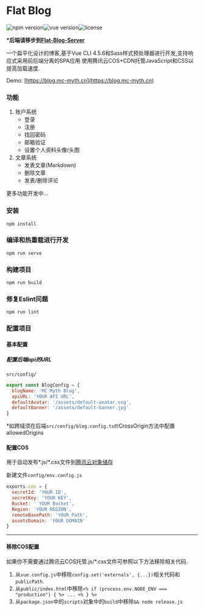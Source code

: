 # Flat Blog

![npm version](https://img.shields.io/badge/npm-6.14.6-blue)![vue version](https://img.shields.io/badge/vue-2.6.11-brightgreen)![license](https://img.shields.io/badge/license-MIT-brightgreen)

**\*后端请移步到[Flat-Blog-Server](https://github.com/mcmyth/Flat-Blog-Server)**

一个扁平化设计的博客,基于Vue CLI 4.5.6和Sass样式预处理器进行开发,支持响应式采用前后端分离的SPA应用.使用腾讯云COS+CDN托管JavaScript和CSS以提高加载速度.

Demo: [https://blog.mc-myth.cn](https://blog.mc-myth.cn)

### 功能

1. 账户系统
   - 登录
   - 注册
   - 找回密码
   - 邮箱验证
   - 设置个人资料头像/头图
2. 文章系统
   - 发表文章(Markdown)
   - 删除文章
   - 发表/删除评论

更多功能开发中...

### 安装

```
npm install
```

### 编译和热重载进行开发
```
npm run serve
```

### 构建项目
```
npm run build
```

### 修复Eslint问题
```
npm run lint
```

### 配置项目

#### 基本配置

##### 配置后端api的URL

`src/config/`

```JavaScript
export const BlogConfig = {
  blogName: 'MC Myth Blog',
  apiURL: 'YOUR API URL',
  defaultAvatar: '/assets/default-avatar.svg',
  defaultBanner: '/assets/default-banner.jpg'
}
```

*如跨域须在后端`src/config/blog.config.ts的`CrossOrigin方法中配置allowedOrigins

#### 配置COS

用于自动发布*.js/\*.css文件到[腾讯云对象储存](https://cloud.tencent.com/product/cos)

新建文件`config/env.config.js`

````JavaScript
exports.cos = {
  secretId: 'YOUR ID',
  secretKey: 'YOUR KEY',
  Bucket: ' YOUR Bucket',
  Region: 'YOUR REGION',
  remoteBasePath: 'YOUR Path',
  assetsDomain: 'YOUR DOMAIN'
}
````

------

#### 移除COS配置

如果你不需要通过腾讯云COS托管.js/\*.css文件可参照以下方法移除相关代码.

1. 从`vue.config.js`中移除`config.set('externals', {...})`相关代码和`publicPath`.
2. 从`public/index.html`中移除`<% if (process.env.NODE_ENV === "production") { %> ... <% } %>`
3. 从`package.json`中的`scripts`对象中的`build`中移除`&& node release.js`

